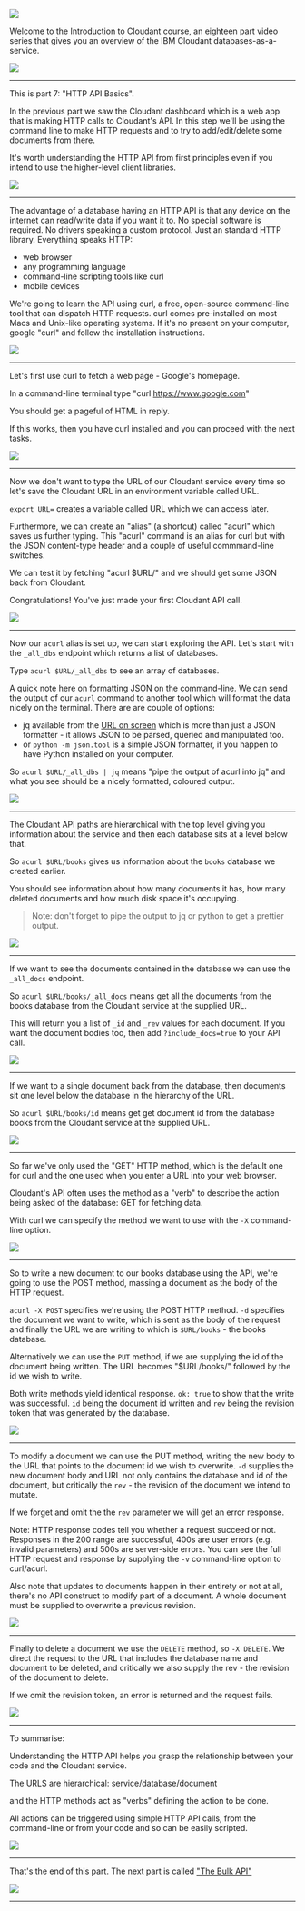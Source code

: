 ![](slides/Slide0.png)

Welcome to the Introduction to Cloudant course, an eighteen part video series that gives you an overview of the IBM Cloudant databases-as-a-service.

![](slides/Slide1.png)

---

This is part 7: "HTTP API Basics".

In the previous part we saw the  Cloudant dashboard which is a web app that is making HTTP calls to Cloudant's API. In this step we'll be using the command line to make HTTP requests and to try to add/edit/delete some documents from there. 

It's worth understanding the HTTP API from first principles even if you intend to use the higher-level client libraries.

![](slides/Slide47.png)

---

The advantage of a database having an HTTP API is that any device on the internet can read/write data if you want it to. No special software is required. No drivers speaking a custom protocol. Just an standard HTTP library. Everything speaks HTTP:

- web browser
- any programming language
- command-line scripting tools like curl
- mobile devices

We're going to learn the API using curl, a free, open-source command-line tool that can dispatch HTTP requests. curl comes pre-installed on most Macs and Unix-like operating systems. If it's no present on your computer, google "curl" and follow the installation instructions.

![](slides/Slide48.png)

---

Let's first use curl to fetch a web page - Google's homepage. 

In a command-line terminal type "curl https://www.google.com"

You should get a pageful of HTML in reply. 

If this works, then you have curl installed and you can proceed with the next tasks.

![](slides/Slide49.png)

---

Now we don't want to type the URL of our Cloudant service every time so let's save the Cloudant URL in an environment variable called URL.

`export URL=` creates a variable called URL which we can access later.

Furthermore, we can create an "alias" (a shortcut) called "acurl" which saves us further typing. This "acurl" command is an alias for curl but with the JSON content-type header and a couple of useful commmand-line switches.

We can test it by fetching "acurl $URL/" and we should get some JSON back from Cloudant.

Congratulations! You've just made your first Cloudant API call.

![](slides/Slide50.png)

---

Now our `acurl` alias is set up, we can start exploring the API. Let's start with the `_all_dbs` endpoint which returns a list of databases.

Type `acurl $URL/_all_dbs` to see an array of databases.

A quick note here on formatting JSON on the command-line. We can send the output of our `acurl` command to another tool which will format the data nicely on the terminal. There are are couple of options:

- jq available from the [URL on screen](https://stedolan.github.io/jq/) which is more than just a JSON formatter - it allows JSON to be parsed, queried and manipulated too.
- or `python -m json.tool` is a simple JSON formatter, if you happen to have Python installed on your computer.


So `acurl $URL/_all_dbs | jq` means "pipe the output of acurl into jq" and what you see should be a nicely formatted, coloured output.

![](slides/Slide51.png)

---

The Cloudant API paths are hierarchical with the top level giving you information about the service and then each database sits at a level below that.

So `acurl $URL/books` gives us information about the `books` database we created earlier.

You should see information about how many documents it has, how many deleted documents and how much disk space it's occupying.

> Note: don't forget to pipe the output to jq or python to get a prettier output.

![](slides/Slide52.png)

---

If we want to see the documents contained in the database we can use the `_all_docs` endpoint.

So `acurl $URL/books/_all_docs` means get all the documents from the books database from the Cloudant service at the supplied URL.

This will return you a list of `_id` and `_rev` values for each document. If you want the document bodies too, then add `?include_docs=true` to your API call.

![](slides/Slide53.png)

---

If we want to a single document back from the database, then documents sit one level below the database in the hierarchy of the URL.

So `acurl $URL/books/id` means get get document id from the database books from the Cloudant service at the supplied URL.

![](slides/Slide54.png)

---

So far we've only used the "GET" HTTP method, which is the default one for curl and the one used when you enter a URL into your web browser.

Cloudant's API often uses the method as a "verb" to describe the action being asked of the database: GET for fetching data.

With curl we can specify the method we want to use with the `-X` command-line option.

![](slides/Slide55.png)

---

So to write a new document to our books database using the API, we're going to use the POST method, massing a document as the body of the HTTP request.

`acurl -X POST` specifies we're using the POST HTTP method. `-d` specifies the document we want to write, which is sent as the body of the request and finally the URL we are writing to which is `$URL/books` - the books database.

Alternatively we can use the `PUT` method, if we are supplying the id of the document being written. The URL becomes "$URL/books/" followed by the id we wish to write.

Both write methods yield identical response. `ok: true` to show that the write was successful. `id` being the document id written and `rev` being the revision token that was generated by the database.

![](slides/Slide56.png)

---

To modify a document we can use the PUT method, writing the new body to the URL that points to the document id we wish to overwrite. `-d` supplies the new document body and URL not only contains the database and id of the document, but critically the `rev` - the revision of the document we intend to mutate.

If we forget and omit the the `rev` parameter we will get an error response.

Note: HTTP response codes tell you whether a request succeed or not. Responses in the 200 range are successful, 400s are user errors (e.g. invalid parameters) and 500s are server-side errors. You can see the full HTTP request and response by supplying the `-v` command-line option to curl/acurl.

Also note that updates to documents happen in their entirety or not at all, there's no API construct to modify part of a document. A whole document must be supplied to overwrite a previous revision. 

![](slides/Slide57.png)

---

Finally to delete a document we use the `DELETE` method, so `-X DELETE`. We direct the request to the URL that includes the database name and document to be deleted, and critically we also supply the rev - the revision of the document to delete.

If we omit the revision token, an error is returned and the request fails.


![](slides/Slide58.png)

---

To summarise:

Understanding the HTTP API helps you grasp the relationship between your code and the Cloudant service.

The URLS are hierarchical: service/database/document 

and the HTTP methods act as "verbs" defining the action to be done.

All actions can be triggered using simple HTTP API calls, from the command-line or from your code and so can be easily scripted.

![](slides/Slide59.png)

---


That's the end of this part. The next part is called ["The Bulk API"](./Part&#32;08&#32;-&#32;The&#32;Bulk&#32;API.md)
 
![](slides/Slide0.png)

---